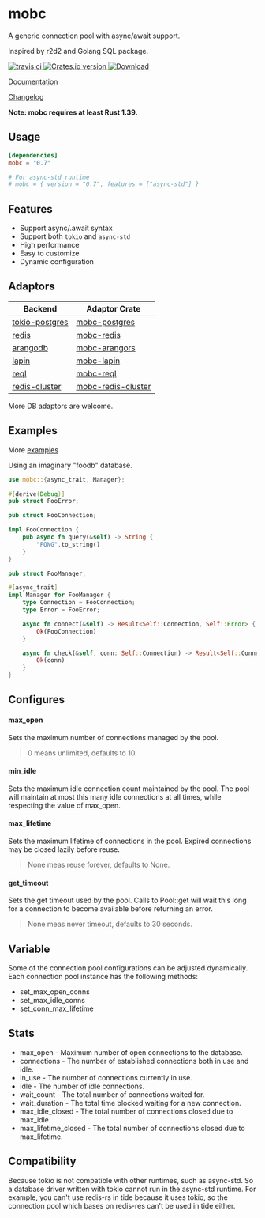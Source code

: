 # mobc

A generic connection pool with async/await support.

Inspired by r2d2 and Golang SQL package.

<div>
  <a href="https://travis-ci.com/github/importcjj/mobc">
    <img src="https://travis-ci.com/importcjj/mobc.svg?branch=master" alt="travis ci" />
  </a>
<!-- Crates version -->
  <a href="https://crates.io/crates/mobc">
    <img src="https://img.shields.io/crates/v/mobc.svg?style=flat-square"
    alt="Crates.io version" />
  </a>
<!-- Downloads -->
<a href="https://crates.io/crates/mobc">
<img src="https://img.shields.io/crates/d/mobc.svg?style=flat-square"
    alt="Download" />
</a>
</div>

[Documentation](https://docs.rs/mobc/latest/mobc/)

[Changelog](https://github.com/importcjj/mobc/blob/master/CHANGELOG.md)

**Note: mobc requires at least Rust 1.39.**

## Usage

```toml
[dependencies]
mobc = "0.7"

# For async-std runtime
# mobc = { version = "0.7", features = ["async-std"] }
```


## Features

* Support async/.await syntax
* Support both `tokio` and `async-std`
* High performance
* Easy to customize
* Dynamic configuration

## Adaptors


| Backend                                                     | Adaptor Crate                                               |
| ----------------------------------------------------------- | ----------------------------------------------------------- |
| [tokio-postgres](https://github.com/sfackler/rust-postgres) | [mobc-postgres](https://github.com/importcjj/mobc-postgres) |
| [redis](https://github.com/mitsuhiko/redis-rs)              | [mobc-redis](https://github.com/importcjj/mobc-redis)       |
| [arangodb](https://github.com/fMeow/arangors)               | [mobc-arangors](https://github.com/inzanez/mobc-arangors)   |
| [lapin](https://github.com/CleverCloud/lapin)               | [mobc-lapin](https://github.com/zupzup/mobc-lapin)          |
| [reql](https://github.com/rethinkdb/rethinkdb-rs)           | [mobc-reql](https://github.com/rethinkdb/rethinkdb-rs)      |
| [redis-cluster](https://docs.rs/redis_cluster_async/0.6.0/redis_cluster_async/index.html)                                           | [mobc-redis-cluster](https://github.com/rogeriob2br/mobc-redis-cluster)|

More DB adaptors are welcome.

## Examples

More [examples](https://github.com/importcjj/mobc/tree/master/mobc-foo/examples)

Using an imaginary "foodb" database.

```rust
use mobc::{async_trait, Manager};

#[derive(Debug)]
pub struct FooError;

pub struct FooConnection;

impl FooConnection {
    pub async fn query(&self) -> String {
        "PONG".to_string()
    }
}

pub struct FooManager;

#[async_trait]
impl Manager for FooManager {
    type Connection = FooConnection;
    type Error = FooError;

    async fn connect(&self) -> Result<Self::Connection, Self::Error> {
        Ok(FooConnection)
    }

    async fn check(&self, conn: Self::Connection) -> Result<Self::Connection, Self::Error> {
        Ok(conn)
    }
}
```

## Configures

#### max_open
Sets the maximum number of connections managed by the pool.
>0 means unlimited, defaults to 10.

#### min_idle
Sets the maximum idle connection count maintained by the pool. The pool will maintain at most this many idle connections at all times, while respecting the value of max_open.

#### max_lifetime
Sets the maximum lifetime of connections in the pool. Expired connections may be closed lazily before reuse.
>None meas reuse forever, defaults to None.

#### get_timeout
Sets the get timeout used by the pool. Calls to Pool::get will wait this long for a connection to become available before returning an error. 
>None meas never timeout, defaults to 30 seconds.


## Variable

Some of the connection pool configurations can be adjusted dynamically. Each connection pool instance has the following methods:

* set_max_open_conns
* set_max_idle_conns
* set_conn_max_lifetime

## Stats
* max_open - Maximum number of open connections to the database.
* connections - The number of established connections both in use and idle.
* in_use - The number of connections currently in use.
* idle - The number of idle connections.
* wait_count - The total number of connections waited for.
* wait_duration - The total time blocked waiting for a new connection.
* max_idle_closed - The total number of connections closed due to max_idle.
* max_lifetime_closed - The total number of connections closed due to max_lifetime.

## Compatibility
Because tokio is not compatible with other runtimes, such as async-std. So a database driver written with tokio cannot run in the async-std runtime. For example, you can't use redis-rs in tide because it uses tokio, so the connection pool which bases on redis-res can't be used in tide either.



